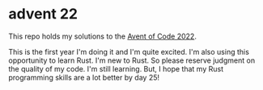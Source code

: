 # advent 22
This repo holds my solutions to the [Avent of Code 2022](https://github.com/uuilliammeyer/advent-22).

This is the first year I'm doing it and I'm quite excited. I'm also using this opportunity to learn Rust. I'm new to Rust. So please reserve judgment on the quality of my code. I'm still learning. But, I hope that my Rust programming skills are a lot better by day 25!